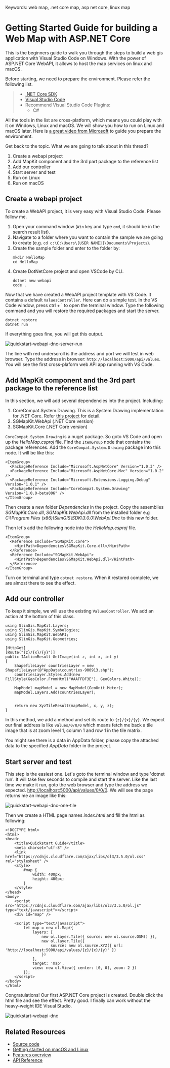 Keywords:   web map, .net core map, asp net core, linux map

# Getting Started Guide for building a Web Map with ASP.NET Core

This is the beginners guide to walk you through the steps to build a web gis application with Visual Studio Code on Windows. With the power of ASP.NET Core WebAPI, it allows to host the map services on linux and macOS.

Before starting, we need to prepare the environment. Please refer the following list.
> - [.NET Core SDK](https://www.microsoft.com/net/download/core)
> - [Visual Studio Code](http://code.visualstudio.com/Download)
> - Recommend Visual Studio Code Plugins: 
>   - C# 

All the tools in the list are cross-platform, which means you could play with it on Windows, Linux and macOS. We will show you how to run on Linux and macOS later. Here is [a great video from Microsoft](https://channel9.msdn.com/Blogs/dotnet/Get-started-with-VS-Code-using-CSharp-and-NET-Core) to guide you prepare the environment.

Get back to the topic. What we are going to talk about in this thread?

1. Create a webapi project
2. Add MapKit component and the 3rd part package to the reference list
3. Add our controller
4. Start server and test
5. Run on Linux
6. Run on macOS

## Create a webapi project
To create a WebAPI project, it is very easy with Visual Studio Code. Please follow me.

1. Open your command window (`Win` key and type `cmd`, it should be in the search result list). 
2. Navigate to a folder where you want to contain the sample we are going to create (e.g. `cd c:\C:\Users\[USER NAME]]\Documents\Projects`). 
3. Create the sample folder and enter to the folder by: 
    ```
    mkdir HelloMap
    cd HelloMap
    ```
4. Create DotNetCore project and open VSCode by CLI.
    ```
    dotnet new webapi
    code .
    ```
Now that we have created a WebAPI project template with VS Code. It contains a default `ValuesController`. Here can do a simple test. In the VS Code window, press ctrl + \` to open the terminal window. Type the following command and you will restore the required packages and start the server.
```
dotnet restore
dotnet run
```
If everything goes fine, you will get this output.

![quickstart-webapi-dnc-server-run](http://p1.bpimg.com/567571/97442afea50e01b2.png)

The line with red underscroll is the address and port we will test in web browser. Type the address in browser: `http://localhost:5000/api/values`. You will see the first cross-plaform web API app running with VS Code.

## Add MapKit component and the 3rd part package to the reference list
In this section, we will add several dependencies into the project. Including:

1. CoreCompat.System.Drawing. This is a System.Drawing implementation for .NET Core. Refer [this project](https://github.com/CoreCompat/CoreCompat) for detail.
2. SGMapKit.WebApi (.NET Core version)
3. SGMapKit.Core (.NET Core version)

`CoreCompat.System.Drawing` is a nuget package. So goto VS Code and open up the *HelloMap.csproj* file. Find the `ItemGroup` node that contains the package references. Add the `CoreCompat.System.Drawing` package into this node. It will be like this:
```
<ItemGroup>
  <PackageReference Include="Microsoft.AspNetCore" Version="1.0.3" />
  <PackageReference Include="Microsoft.AspNetCore.Mvc" Version="1.0.2" />
  <PackageReference Include="Microsoft.Extensions.Logging.Debug" Version="1.0.1" />
  <PackageReference Include="CoreCompat.System.Drawing" Version="1.0.0-beta006" />
</ItemGroup>
```

Then create a new folder *Dependencies* in the project. Copy the assemblies *SGMapKit.Core.dll*, *SGMapKit.WebApi.dll* from the installed folder e.g *C:\Program Files (x86)\SlimGIS\SDK\3.0.0\WebApi.Dnc* to this new folder.

Then let's add the following node into the *HelloMap.csproj* file.
```
<ItemGroup>
  <Reference Include="SGMapKit.Core">
    <HintPath>Dependencies\SGMapKit.Core.dll</HintPath>
  </Reference>   
  <Reference Include="SGMapKit.WebApi">
    <HintPath>Dependencies\SGMapKit.WebApi.dll</HintPath>
  </Reference>
</ItemGroup>
```

Turn on terminal and type `dotnet restore`. When it restored complete, we are almost there to see the effect.

## Add our controller
To keep it simple, we will use the existing `ValuesController`. We add an action at the bottom of this class.
```
using SlimGis.MapKit.Layers;
using SlimGis.MapKit.Symbologies;
using SlimGis.MapKit.WebAPI;
using SlimGis.MapKit.Geometries;
```

```
[HttpGet]
[Route("{z}/{x}/{y}")]
public IActionResult GetImage(int z, int x, int y)
{
    ShapefileLayer countriesLayer = new ShapefileLayer(@"AppData\countries-900913.shp");
    countriesLayer.Styles.Add(new FillStyle(GeoColor.FromHtml("#AAFFDF3E"), GeoColors.White));

    MapModel mapModel = new MapModel(GeoUnit.Meter);
    mapModel.Layers.Add(countriesLayer);


    return new XyzTileResult(mapModel, x, y, z);
}
```

In this method, we add a method and set its route to `{z}/{x}/{y}`. We expect our final address is like `values/0/0/0` which means fetch me back a tile image that is at zoom level 1, column 1 and row 1 in the tile matrix.

You might see there is a data in AppData folder, please copy the attached data to the specified *AppData* folder in the project.

## Start server and test
This step is the easiest one. Let's goto the terminal window and type 'dotnet run'. It will take few seconds to compile and start the server. Like the last time we make it run, goto the web browser and type the address we expected. [http://localhost:5000/api/values/0/0/0](http://localhost:5000/api/values/0/0/0). We will see the page returns me an image like this:

![quickstart-webapi-dnc-one-tile](http://p1.bqimg.com/567571/8ddb24ac730c71ab.png)

Then we create a HTML page names *index.html* and fill the html as following:
```
<!DOCTYPE html>
<html>
<head>
    <title>Quickstart Guide</title>
    <meta charset="utf-8" />
    <link href="https://cdnjs.cloudflare.com/ajax/libs/ol3/3.5.0/ol.css" rel="stylesheet" />
    <style>
        #map {
            width: 400px;
            height: 400px;
        }
    </style>
</head>
<body>
    <script src="https://cdnjs.cloudflare.com/ajax/libs/ol3/3.5.0/ol.js" type="text/javascript"></script>
    <div id="map" />

    <script type="text/javascript">
        let map = new ol.Map({
            layers: [
                new ol.layer.Tile({ source: new ol.source.OSM() }),
                new ol.layer.Tile({
                    source: new ol.source.XYZ({ url: 'http://localhost:5000/api/values/{z}/{x}/{y}' })
                })
            ],
            target: 'map',
            view: new ol.View({ center: [0, 0], zoom: 2 })
        });
    </script>
</body>
</html>
```

Congratulations! Our first ASP.NET Core project is created. Double click the html file and see the effect. Pretty good. I finally can work without the heavy-weight IDE Visual Studio.

![quickstart-webapi-dnc](http://p1.bpimg.com/567571/20210147ce952e71.png)

## Related Resources
- [Source code](https://github.com/SlimGIS/Quickstart-WebAPI-DotNetCore)
- [Getting started on macOS and Linux](https://slimgis.com/documents/getting-started-webapi-dnc-multi)
- [Features overview](https://slimgis.com/documents/features-overview-webapi-dnc)
- [API Reference](https://slimgis.com/documents/api-ref-webapi-dnc)

